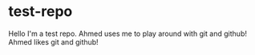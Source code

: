 # test-repo

Hello I'm a test repo. Ahmed uses me to play around with git and github!
Ahmed likes git and github!
